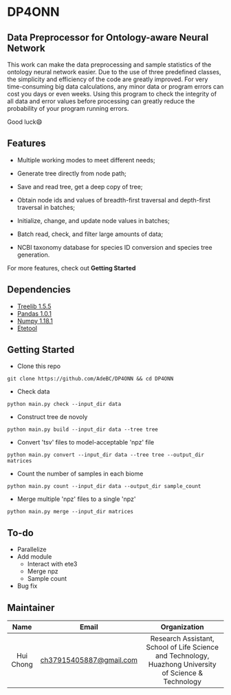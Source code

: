 # DP4ONN 
## Data Preprocessor for Ontology-aware Neural Network

This work can make the data preprocessing and sample statistics of the ontology neural network easier. Due to the use of three predefined classes, the simplicity and efficiency of the code are greatly improved. For very time-consuming big data calculations, any minor data or program errors can cost you days or even weeks. Using this program to check the integrity of all data and error values before processing can greatly reduce the probability of your program running errors. 

Good luck:smile:

## Features

- Multiple working modes to meet different needs;

- Generate tree directly from node path;
- Save and read tree, get a deep copy of tree;
- Obtain node ids and values of breadth-first traversal and depth-first traversal in batches;
- Initialize, change, and update node values in batches;
- Batch read, check, and filter large amounts of data;
- NCBI taxonomy database for species ID conversion and species tree generation.

For more features, check out **Getting Started**

## Dependencies

- [Treelib 1.5.5](https://github.com/caesar0301/treelib)
- [Pandas 1.0.1](https://pandas.pydata.org/)
- [Numpy 1.18.1](www.numpy.org)
- [Etetool](etetoolkit.org/)

## Getting Started

- Clone this repo

```shell
git clone https://github.com/AdeBC/DP4ONN && cd DP4ONN
```

- Check data 

```shell
python main.py check --input_dir data
```

- Construct tree de novoly

```shell
python main.py build --input_dir data --tree tree
```

- Convert 'tsv' files to model-acceptable 'npz' file

```shell
python main.py convert --input_dir data --tree tree --output_dir matrices
```

- Count the number of samples in each biome

```shell
python main.py count --input_dir data --output_dir sample_count
```

- Merge multiple 'npz' files to a single 'npz'

```shell
python main.py merge --input_dir matrices
```

## To-do

- Parallelize
- Add module
  - Interact with ete3
  - Merge npz
  - Sample count
- Bug fix

## Maintainer

|   Name    |          Email          |                         Organization                         |
| :-------: | :---------------------: | :----------------------------------------------------------: |
| Hui Chong | ch37915405887@gmail.com | Research Assistant, School of Life Science and Technology, Huazhong University of Science & Technology |

